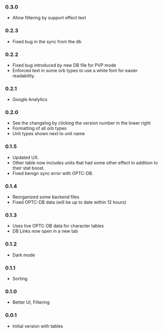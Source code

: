 ### 0.3.0
* Allow filtering by support effect text

### 0.2.3
* Fixed bug in the sync from the db

### 0.2.2
* Fixed bug introduced by new DB file for PVP mode
* Enforced text in some orb types to use a white font for easier readability.

### 0.2.1
* Google Analytics

### 0.2.0
* See the changelog by clicking the version number in the lower right
* Formatting of all orb types
* Unit types shown next to unit name

### 0.1.5
* Updated UX.
* Other table now includes units that had some other effect in addition to their stat boost.
* Fixed benign sync error with OPTC-DB.

### 0.1.4
* Reorganized some backend files
* Fixed OPTC-DB data (will be up to date within 12 hours)

### 0.1.3
* Uses live OPTC-DB data for character tables
* DB Links now open in a new tab

### 0.1.2
* Dark mode

### 0.1.1
* Sorting

### 0.1.0
* Better UI, Filtering

### 0.0.1
* Initial version with tables
